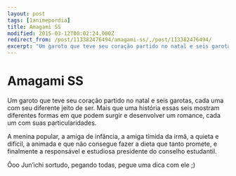 ```yaml
---
layout: post
tags: [1animepordia]
title: Amagami SS
modified: 2015-03-12T00:02:24.000Z
redirect_from: /post/113382476494/amagami-ss/,/post/113382476494/
excerpt: "Um garoto que teve seu coração partido no natal e seis garotas, cada uma com seu diferente jeito de ser..."
---
```


Amagami SS
==========

Um garoto que teve seu coração partido no natal e seis garotas, cada uma
com seu diferente jeito de ser. Mais que uma história essas seis mostram
diferentes formas em que podem surgir e desenvolver um romance, cada um
com suas particularidades.

A menina popular, a amiga de infância, a amiga tímida da irmã, a quieta
e difícil, a animada e que não consegue fazer a dieta que tanto promete,
e finalmente a responsável e estudiosa presidente do conselho
estudantil.

Ôoo Jun’ichi sortudo, pegando todas, pegue uma dica com ele ;)

